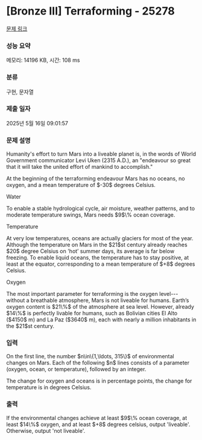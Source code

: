 # [Bronze III] Terraforming - 25278 

[문제 링크](https://www.acmicpc.net/problem/25278) 

### 성능 요약

메모리: 14196 KB, 시간: 108 ms

### 분류

구현, 문자열

### 제출 일자

2025년 5월 16일 09:01:57

### 문제 설명

<p>Humanity's effort to turn Mars into a liveable planet is, in the words of World Government communicator Levi Uken (2315 A.D.), an "endeavour so great that it will take the united effort of mankind to accomplish."</p>

<p>At the beginning of the terraforming endeavour Mars has no oceans, no oxygen, and a mean temperature of $-30$ degrees Celsius.</p>

<p>Water</p>

<p>To enable a stable hydrological cycle, air moisture, weather patterns, and to moderate temperature swings, Mars needs $9$\% ocean coverage.</p>

<p>Temperature</p>

<p>At very low temperatures, oceans are actually glaciers for most of the year. Although the temperature on Mars in the $21$st century already reaches $20$ degree Celsius on 'hot’ summer days, its average is far below freezing. To enable liquid oceans, the temperature has to stay positive, at least at the equator, corresponding to a mean temperature of $+8$ degrees Celsius.</p>

<p>Oxygen</p>

<p>The most important parameter for terraforming is the oxygen level---without a breathable atmosphere, Mars is not liveable for humans. Earth’s oxygen content is $21\%$ of the atmosphere at sea level. However, already $14\%$ is perfectly livable for humans, such as Bolivian cities El Alto ($4150$ m) and La Paz ($3640$ m), each with nearly a million inhabitants in the $21$st century.</p>

### 입력 

 <p>On the first line, the number $n\in\{1,\ldots, 315\}$ of environmental changes on Mars. Each of the following $n$ lines consists of a parameter (oxygen, ocean, or temperature), followed by an integer.</p>

<p>The change for oxygen and oceans is in percentage points, the change for temperature is in degrees Celsius.</p>

### 출력 

 <p>If the environmental changes achieve at least $9$\% ocean coverage, at least $14\%$ oxygen, and at least $+8$ degrees celsius, output 'liveable'. Otherwise, output 'not liveable'.</p>

